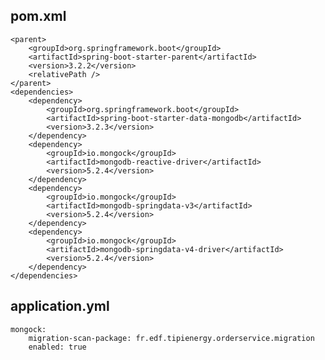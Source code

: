 

## pom.xml

	<parent>
		<groupId>org.springframework.boot</groupId>
		<artifactId>spring-boot-starter-parent</artifactId>
		<version>3.2.2</version>
		<relativePath />
	</parent>
    <dependencies>
        <dependency>
            <groupId>org.springframework.boot</groupId>
            <artifactId>spring-boot-starter-data-mongodb</artifactId>
            <version>3.2.3</version>
        </dependency>
        <dependency>
            <groupId>io.mongock</groupId>
            <artifactId>mongodb-reactive-driver</artifactId>
            <version>5.2.4</version>
        </dependency>
        <dependency>
            <groupId>io.mongock</groupId>
            <artifactId>mongodb-springdata-v3</artifactId>
            <version>5.2.4</version>
        </dependency>
        <dependency>
            <groupId>io.mongock</groupId>
            <artifactId>mongodb-springdata-v4-driver</artifactId>
            <version>5.2.4</version>
        </dependency>
    </dependencies>


## application.yml

    mongock:
        migration-scan-package: fr.edf.tipienergy.orderservice.migration
        enabled: true


        


